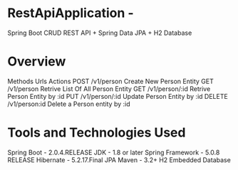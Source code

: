 # RestApiApplication - 
Spring Boot CRUD REST API + Spring Data JPA + H2 Database

# Overview
Methods	Urls	          Actions
POST	  /v1/person	    Create New Person Entity
GET	    /v1/person	    Retrive List Of All Person Entity
GET	    /v1/person/:id	Retrive Person Entity by :id
PUT	    /v1/person/:id	Update Person Entity by :id
DELETE	/v1/person:id	  Delete a Person entity by :id

# Tools and Technologies Used
Spring Boot - 2.0.4.RELEASE
JDK - 1.8 or later
Spring Framework - 5.0.8 RELEASE
Hibernate - 5.2.17.Final
JPA
Maven - 3.2+
H2 Embedded Database
